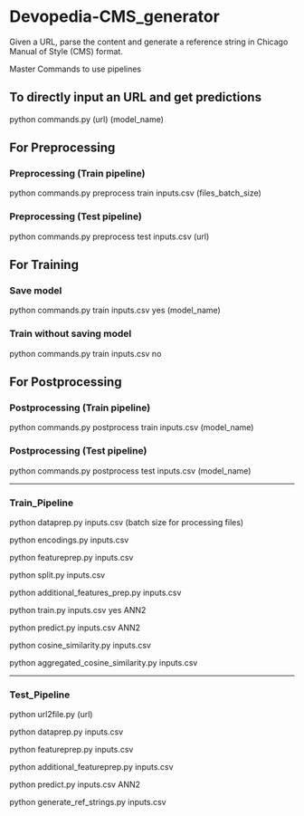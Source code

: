 # Devopedia-CMS_generator

Given a URL, parse the content and generate a reference string in Chicago Manual of Style (CMS) format.

Master Commands to use pipelines

## To directly input an URL and get predictions

python commands.py (url) (model_name)


## For Preprocessing

### Preprocessing (Train pipeline)

python commands.py preprocess train inputs.csv (files_batch_size)

### Preprocessing (Test pipeline)

python commands.py preprocess test inputs.csv (url)



## For Training

### Save model

python commands.py train inputs.csv yes (model_name)

### Train without saving model

python commands.py train inputs.csv no



## For Postprocessing

### Postprocessing (Train pipeline)

python commands.py postprocess train inputs.csv (model_name)

### Postprocessing (Test pipeline)

python commands.py postprocess test inputs.csv (model_name)




<hr>


### Train_Pipeline


python dataprep.py inputs.csv (batch size for processing files)

python encodings.py inputs.csv

python featureprep.py inputs.csv

python split.py inputs.csv

python additional_features_prep.py inputs.csv

python train.py inputs.csv yes ANN2

python predict.py inputs.csv ANN2

python cosine_similarity.py inputs.csv

python aggregated_cosine_similarity.py inputs.csv



<hr>

### Test_Pipeline

python url2file.py (url)

python dataprep.py inputs.csv

python featureprep.py inputs.csv

python additional_featureprep.py inputs.csv

python predict.py inputs.csv ANN2

python generate_ref_strings.py inputs.csv
